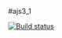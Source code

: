 #ajs3_1

[![Build status](https://ci.appveyor.com/api/projects/status/979vjs8afyiy335m?svg=true)](https://ci.appveyor.com/project/Soulmaers/ajs3-1)